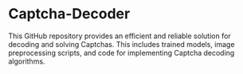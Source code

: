 # Captcha-Decoder
This GitHub repository provides an efficient and reliable solution for decoding and solving Captchas. This includes trained models, image preprocessing scripts, and code for implementing Captcha decoding algorithms.   
